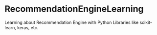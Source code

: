 # RecommendationEngineLearning
Learning about Recommendation Engine with Python Libraries like scikit-learn, keras, etc. 
